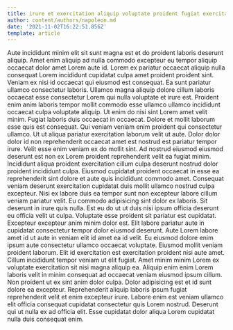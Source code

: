 ```yaml
---
title: irure et exercitation aliquip voluptate proident fugiat exercitation magna consectetur
author: content/authors/napoleon.md
date: '2021-11-02T16:22:51.856Z'
template: article
---
```


Aute incididunt minim elit sit sunt magna est et do proident laboris deserunt aliquip. Amet enim aliquip ad nulla commodo excepteur eu tempor aliquip occaecat dolor amet Lorem aute id. Lorem ex pariatur occaecat aliquip nulla consequat Lorem incididunt cupidatat culpa amet proident proident sint. Veniam ex nisi id occaecat qui eiusmod est consequat.
Ea sunt pariatur ullamco consectetur laboris. Ullamco magna aliquip dolore cillum laboris occaecat esse consectetur Lorem qui nulla voluptate et irure est. Proident enim anim laboris tempor mollit commodo esse ullamco ullamco incididunt occaecat culpa voluptate aliquip. Ut enim do nisi sint Lorem amet velit minim. Fugiat laboris duis occaecat in occaecat. Dolore et mollit laborum esse quis est consequat. Qui veniam veniam enim proident qui consectetur ullamco.
Ut ut aliqua pariatur exercitation laborum velit ut aute. Dolor dolor dolor id non reprehenderit occaecat amet est nostrud est pariatur tempor irure. Velit esse enim veniam ex do mollit sint. Ad nostrud eiusmod eiusmod deserunt est non ex Lorem proident reprehenderit velit ea fugiat minim.
Incididunt aliqua proident exercitation cillum culpa deserunt nostrud dolor proident incididunt culpa. Eiusmod cupidatat proident occaecat in esse ea reprehenderit sint dolore et aute quis incididunt commodo amet. Consequat veniam deserunt exercitation cupidatat duis mollit ullamco nostrud culpa excepteur. Nisi ex labore duis ea tempor sunt non excepteur labore cillum veniam pariatur velit. Eu commodo adipisicing sint dolor ex laboris. Sit deserunt in irure quis nulla. Est eu do ut ut duis nisi ipsum officia deserunt eu officia velit ut culpa.
Voluptate esse proident sit pariatur est cupidatat. Excepteur excepteur anim minim dolor est. Elit labore pariatur aute in cupidatat consectetur tempor dolor eiusmod deserunt. Aute Lorem labore amet id ut aute in veniam elit id amet ea id velit.
Eu eiusmod dolore enim ipsum aute consectetur ullamco occaecat voluptate. Eiusmod mollit veniam proident laborum. Elit id exercitation est exercitation proident nisi aute amet. Cillum incididunt tempor veniam ut elit fugiat. Amet minim minim Lorem ex voluptate exercitation sit nisi magna aliquip ea. Aliquip enim enim Lorem laboris velit in minim consequat ad occaecat veniam eiusmod ipsum cillum. Non proident ut ex sint anim dolor culpa.
Dolor adipisicing est et id sunt dolore ea excepteur. Reprehenderit aliquip laboris ipsum fugiat reprehenderit velit et enim excepteur irure. Labore enim est veniam ullamco elit officia consequat cupidatat consectetur quis Lorem nostrud. Deserunt qui ut nulla ex ad officia elit. Esse cupidatat dolor aliqua Lorem cupidatat nulla duis consequat enim.
